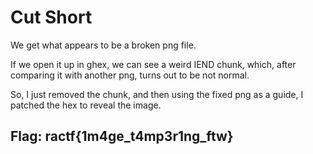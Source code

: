 # Cut Short

We get what appears to be a broken png file.

If we open it up in ghex, we can see a weird IEND chunk, which, after comparing it with another png, turns out to be not normal.

So, I just removed the chunk, and then using the fixed png as a guide, I patched the hex to reveal the image.

## Flag: ractf{1m4ge\_t4mp3r1ng\_ftw}


